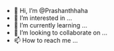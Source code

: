 - 👋 Hi, I’m @Prashanthhaha
- 👀 I’m interested in ...
- 🌱 I’m currently learning ...
- 💞️ I’m looking to collaborate on ...
- 📫 How to reach me ...

<!---
Prashanthhaha/Prashanthhaha is a ✨ special ✨ repository because its `README.md` (this file) appears on your GitHub profile.
You can click the Preview link to take a look at your changes.
--->
